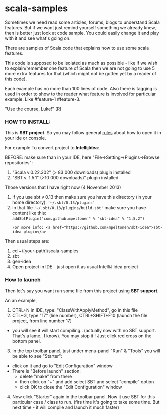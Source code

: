scala-samples
=============

Sometimes we need read some articles, forums, blogs to understand Scala features.
But if we want just remind yourself something we already knew, then is better just look at code sample.
You could easily change it and play with it and see what's going on.

There are samples of Scala code that explains how to use some scala features.

This code is supposed to be isolated as much as possible - like if we wish to explain/remember one feature of Scala then we are not
going to use 5 more extra features for that (which might not be gotten yet by a reader of this code).

Each example has no more than 100 lines of code. Also there is tagging is used in order to show to the reader what feature is involved
for particular example. Like #feature-1 #feature-3.

"Use the course, Luke!" (R)

<h3>HOW TO INSTALL:</h3>

This is <b>SBT project</b>. So you may follow general <a href="http://www.scala-sbt.org/release/docs/index.html" target="_blank">rules</a> about how to open it in your ide or console.

For example To convert project to <b>IntellijIdea</b>:

BEFORE: make sure than in your IDE, here "File->Setting->Plugins->Browse repositories":
 1. "Scala v.0.22.302" (> 83 000 downloads) plugin installed
 2. "SBT v. 1.5.1" (>10 000 downloads)" plugin installed

Those versions that I have right now (4 November 2013)



<ol>
 <li> If you use sbt v 0.13 then make sure you have this directory (in your home directory): <code>'~/.sbt/0.13/plugins'</code> </li>
 <li> in that file <code>'~/.sbt/0.13/plugins/build.sbt'</code> make sure you have content like this: <br />
    <code>addSbtPlugin("com.github.mpeltonen" % "sbt-idea" % "1.5.2")</code>
 </li>


    For more info: <a href="https://github.com/mpeltonen/sbt-idea">sbt-idea plugin</a>
 </ol>

 Then usual steps are:
 <ol>
  <li>cd ~/[your-path]/scala-samples</li>
  <li>sbt</li>
  <li>gen-idea</li>
  <li>Open project in IDE - just open it as usual IntelliJ idea project</li>
</ol>

<h3>How to launch</h3>

Then let's say you want run some file from this project using <b>SBT support</b>.

An an example,
 1. CTRL+N in IDE, type: "ClassWithApplyMethod", go in this file
 2. CTL+G, type "17" (line number), CTRL+SHIFT+F10 (launch the file project, from line number 17)
  - you will see it will start compiling.. (actually now with no SBT support. That's a lame.. I know).
    You may stop it ! Just click red cross on the bottom panel.
 3. In the top toolbar panel, just under menu-panel "Run" & "Tools" you will be able to see "Starter":
   - click on it and go to "Edit Configuration" window
   - There is "Before launch" section:
     - delete "make" from there
     - then click on "+" and add select SBT and select "compile" option
     - click OK to close the "Edit Configuration" window
 4. Now click "Starter" again in the toolbar panel. Now it use SBT for this particular case / class to run.
   (firs time it's going to take some time. But next time - it will compile and launch it much faster)

